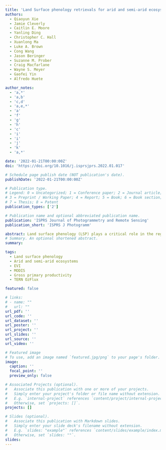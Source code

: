 ```yaml
---
title: 'Land Surface phenology retrievals for arid and semi-arid ecosystems'
authors:
  - Qiaoyun Xie
  - Jamie Cleverly 
  - Caitlin E. Moore
  - Yanling Ding
  - Christopher C. Hall
  - Xuanlong Ma
  - Luke A. Brown
  - Cong Wang
  - Jason Beringer
  - Suzanne M. Prober
  - Craig Macfarlane
  - Wayne S. Meyer
  - Gaofei Yin
  - Alfredo Huete

author_notes:
  - 'a,*'
  - 'a,b'
  - 'c,d'
  - 'a,e,*'
  - 'a'
  - 'f'
  - 'g'
  - 'h'
  - 'c'
  - 'i'
  - 'i'
  - 'j'
  - 'k'
  - 'a,*'

date: '2022-01-21T00:00:00Z'
doi: 'https://doi.org/10.1016/j.isprsjprs.2022.01.017'

# Schedule page publish date (NOT publication's date).
publishDate: '2022-01-21T00:00:00Z'

# Publication type.
# Legend: 0 = Uncategorized; 1 = Conference paper; 2 = Journal article;
# 3 = Preprint / Working Paper; 4 = Report; 5 = Book; 6 = Book section;
# 7 = Thesis; 8 = Patent
publication_types: ['2']

# Publication name and optional abbreviated publication name.
publication: 'ISPRS Journal of Photogrammetry and Remote Sensing'
publication_short: 'ISPRS J Photogramm'

abstract: Land surface phenology (LSP) plays a critical role in the regulation of photosynthesis, evapotranspiration, and energy fluxes. Significant progress has been made in extracting LSP information over large areas using satellite data, yet LSP retrievals remain a challenge over vast arid and semi-arid ecosystems because of sparse greenness, high variability and the lack of distinct annual patterns; for example, the MODerate Imaging Spectrometer (MODIS) Land Cover Dynamics Product MCD12Q2 that provides LSP metrics globally often failed to provide LSP information in these ecosystems. In this study, we used a modified threshold algorithm to extract LSP timing metrics, including the start, peak, and end of growing seasons, using the 16-day composite Enhanced Vegetation Index (EVI) time series from MODIS data. We applied this regionally customized algorithm across all arid and semi-arid climate regions of Australia (75% of the continental land area) encompassing shrublands, grasslands, savannas, woodlands, and croplands, extracting LSP metrics annually from 2003 to 2018, with up to two (phenology) seasons accounted for in each year. Our algorithm yielded an average of 64.9% successful rate of retrieval (proportion of pixels with retrieved LSP metrics) across 16 years in Arid and Semi-arid AUStralia (AS-AUS), which was a significant increase compared to the 14.5% rate of retrieval yielded in our study area by the global product and the major cause of the different performances between these two approaches was the different EVI amplitude restrictions utilized to avoid spurious peaks (i.e. EVI amplitude ≥ 0.1 used by the global product and peak EVI ≥ time series average EVI used by our algorithm). Gross primary productivity (GPP) measurements at OzFlux eddy covariance (EC) tower sites were used to cross-compare with the presence/absence of growing seasons detected by our algorithm, and 97% of our retrieved seasons matched with those extracted using EC data. Preliminary tests at five OzFlux sites showed that our algorithm was robust to view angle-induced sensitivity of the input data and showed similar performance when using EVI data calculated using MODIS Nadir BRDF-Adjusted Reflectance product. Our retrieved LSP metrics revealed that vegetation growth in arid ecosystems is highly irregular and can occur at any time of the year, more than once in a year, or can skip a year. The proportion of pixels with two growing seasons was found to be correlated with the average annual precipitation of the study area (p < 0.01), providing an estimation approach of LSP via rainfall. Our study improves the detection and measurement of vegetation phenology in arid and semi-arid regions by improving the spatial extend of LSP retrievals, which contributes to studies on LSP variations and dryland ecosystem resilience to climate change. More evaluation is planned for future work to assess and further improve the accuracy of the retrieved LSP metrics.
# Summary. An optional shortened abstract.
summary: 

tags:
  - Land surface phenology
  - Arid and semi-arid ecosystems
  - EVI
  - MODIS
  - Gross primary productivity
  - TERN OzFlux

featured: false

# links:
# - name: ""
#   url: ""
url_pdf: ''
url_code: ''
url_dataset: ''
url_poster: ''
url_project: ''
url_slides: ''
url_source: ''
url_video: ''

# Featured image
# To use, add an image named `featured.jpg/png` to your page's folder.
image:
  caption: ''
  focal_point: ''
  preview_only: false

# Associated Projects (optional).
#   Associate this publication with one or more of your projects.
#   Simply enter your project's folder or file name without extension.
#   E.g. `internal-project` references `content/project/internal-project/index.md`.
#   Otherwise, set `projects: []`.
projects: []

# Slides (optional).
#   Associate this publication with Markdown slides.
#   Simply enter your slide deck's filename without extension.
#   E.g. `slides: "example"` references `content/slides/example/index.md`.
#   Otherwise, set `slides: ""`.
slides:
---
```


